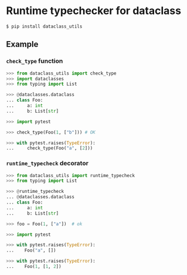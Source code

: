 # Runtime typechecker for dataclass

`$ pip install dataclass_utils`

## Example

### `check_type` function

```python
>>> from dataclass_utils import check_type
>>> import dataclasses
>>> from typing import List

>>> @dataclasses.dataclass
... class Foo:
...     a: int
...     b: List[str]

>>> import pytest

>>> check_type(Foo(1, ["b"])) # OK

>>> with pytest.raises(TypeError):
...     check_type(Foo("a", [2]))

```

### `runtime_typecheck` decorator

```python
>>> from dataclass_utils import runtime_typecheck
>>> from typing import List

>>> @runtime_typecheck
... @dataclasses.dataclass
... class Foo:
...     a: int
...     b: List[str]

>>> foo = Foo(1, ["a"])  # ok

>>> import pytest

>>> with pytest.raises(TypeError):
...    Foo("a", [])

>>> with pytest.raises(TypeError):
...    Foo(1, [1, 2])

```
